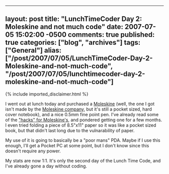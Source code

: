   ---
  layout: post
  title: "LunchTimeCoder Day 2: Moleskine and not much code"
  date: 2007-07-05 15:02:00 -0500
  comments: true
  published: true
  categories: ["blog", "archives"]
  tags: ["General"]
  alias: ["/post/2007/07/05/LunchTimeCoder-Day-2-Moleskine-and-not-much-code", "/post/2007/07/05/lunchtimecoder-day-2-moleskine-and-not-much-code"]
  ---
<!-- more -->
{% include imported_disclaimer.html %}
<P>I went out at lunch today and purchased a <A href="http://en.wikipedia.org/wiki/Moleskine">Moleskine</A>&nbsp;(well, the one I got isn't made by the&nbsp;<A href="http://www.moleskine.com/">Moleskine company</A>, but it's still a pocket sized, hard cover notebook), and a nice 0.5mm fine point pen. I've already read some of the <A href="http://lifehacker.com/software/moleskine/">"hacks" for Moleskine's</A>, and pondered getting one for a few months. I even tried folding a piece of 8.5"x11" paper so it was like a pocket sized book, but that didn't last long due to&nbsp;the vulnarability of paper.</P>
<P>My use of it is going to basically be a "poor mans" PDA. Maybe if I use this enough, I'll get a Pocket PC at some point, but I don't know since this doesn't require any power.</P>
<P>My stats are now 1:1. It's only the second day of the Lunch Time Code, and I've already gone a day without coding.</P>

